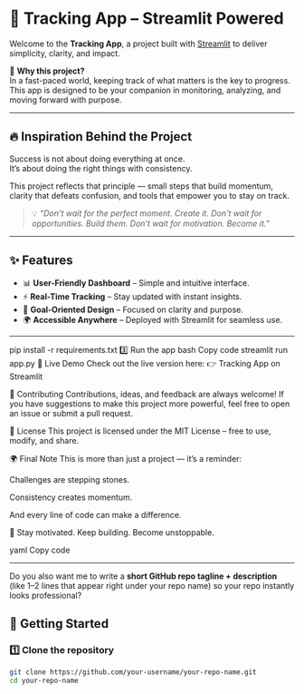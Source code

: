 # 🚀 Tracking App – Streamlit Powered  

Welcome to the **Tracking App**, a project built with [Streamlit](https://streamlit.io) to deliver simplicity, clarity, and impact.  

🌟 **Why this project?**  
In a fast-paced world, keeping track of what matters is the key to progress. This app is designed to be your companion in monitoring, analyzing, and moving forward with purpose.  

---

## 🔥 Inspiration Behind the Project  
Success is not about doing everything at once.  
It’s about doing the right things with consistency.  

This project reflects that principle — small steps that build momentum, clarity that defeats confusion, and tools that empower you to stay on track.  

> 💡 *“Don’t wait for the perfect moment. Create it. Don’t wait for opportunities. Build them. Don’t wait for motivation. Become it.”*  

---

## ✨ Features  
- 📊 **User-Friendly Dashboard** – Simple and intuitive interface.  
- ⚡ **Real-Time Tracking** – Stay updated with instant insights.  
- 🎯 **Goal-Oriented Design** – Focused on clarity and purpose.  
- 🌍 **Accessible Anywhere** – Deployed with Streamlit for seamless use.  

---

pip install -r requirements.txt
3️⃣ Run the app
bash
Copy code
streamlit run app.py
🌟 Live Demo
Check out the live version here:
👉 Tracking App on Streamlit

🤝 Contributing
Contributions, ideas, and feedback are always welcome!
If you have suggestions to make this project more powerful, feel free to open an issue or submit a pull request.

📜 License
This project is licensed under the MIT License – free to use, modify, and share.

🌍 Final Note
This is more than just a project — it’s a reminder:

Challenges are stepping stones.

Consistency creates momentum.

And every line of code can make a difference.

🚀 Stay motivated. Keep building. Become unstoppable.

yaml
Copy code

---

Do you also want me to write a **short GitHub repo tagline + description** (like 1–2 lines that appear right under your repo name) so your repo instantly looks professional?









## 🚀 Getting Started  

### 1️⃣ Clone the repository  
```bash
git clone https://github.com/your-username/your-repo-name.git
cd your-repo-name
